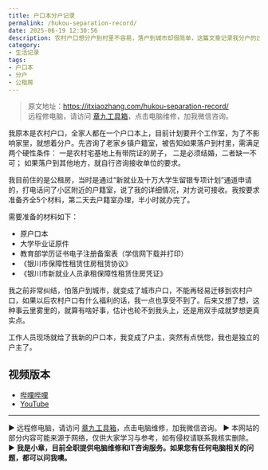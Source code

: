 ```yaml
---
title: 户口本分户记录
permalink: /hukou-separation-record/
date: 2025-06-19 12:30:56
description: 农村户口想分户到村里不容易，落户到城市却很简单，这篇文章记录我分户的过程。
category:
- 生活记录
tags:
- 户口本
- 分户
- 公租房
---
```


> 原文地址：<https://itxiaozhang.com/hukou-separation-record/>  
> 远程修电脑，请访问 [章九工具箱](https://zhang9.com/)，点击电脑维修，加我微信咨询。 

我原本是农村户口，全家人都在一个户口本上，目前计划要开个工作室，为了不影响家里，就想着分户。先咨询了老家乡镇户籍室，被告知如果落户到村里，需满足两个硬性条件：
一是农村宅基地上有带院证的房子，
二是必须结婚，二者缺一不可；
如果落户到其他地方，就自行咨询接收单位的要求。

我目前住的是公租房，当时是通过“新就业及十万大学生留银专项计划”通道申请的，打电话问了小区附近的户籍室，说了我的详细情况，对方说可接收。我按要求准备齐全5个材料，第二天去户籍室办理，半小时就办完了。

需要准备的材料如下：

* 原户口本
* 大学毕业证原件
* 教育部学历证书电子注册备案表（学信网下载并打印）
* 《银川市保障性租赁住房租赁协议》
* 《银川市新就业人员承租保障性租赁住房凭证》

我之前非常纠结，怕落户到城市，就变成了城市户口，不能再轻易迁移到农村户口，如果以后农村户口有什么福利的话，我一点也享受不到了。后来又想了想，这种事云里雾里的，就算有啥好事，估计也轮不到我头上，还是用双手成就梦想更真实点。

工作人员现场就给了我新的户口本，我变成了户主，突然有点恍惚，我也是独立的户主了。

## 视频版本

* [哔哩哔哩](https://space.bilibili.com/3546607630944387)
* [YouTube](https://www.youtube.com/@itxiaozhang)

---
▶ 远程修电脑，请访问 [章九工具箱](https://zhang9.com/)，点击电脑维修，加我微信咨询。 
▶ 本网站的部分内容可能来源于网络，仅供大家学习与参考，如有侵权请联系我核实删除。  
▶ **我是小章，目前全职提供电脑维修和IT咨询服务。如果您有任何电脑相关的问题，都可以问我噢。**  
